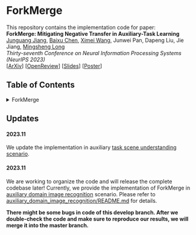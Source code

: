 # ForkMerge
This repository contains the implementation code for paper: <br>
__ForkMerge: Mitigating Negative Transfer in Auxiliary-Task Learning__ <br>
[Junguang Jiang](https://junguangjiang.github.io), [Baixu Chen](https://thucbx99.github.io), [Ximei Wang](https://wxm17.github.io/), Junwei Pan, Dapeng Liu, Jie Jiang, [Mingsheng Long](http://ise.thss.tsinghua.edu.cn/~mlong/)<br>
_Thirty-seventh Conference on Neural Information Processing Systems (NeurIPS 2023)_ <br>
[[ArXiv](https://arxiv.org/abs/2301.12618)] [[OpenReview](https://openreview.net/forum?id=vZHk1QlBQW)] [[Slides](https://neurips.cc/media/neurips-2023/Slides/70098.pdf)] [[Poster](https://neurips.cc/media/PosterPDFs/NeurIPS%202023/70098.png?t=1697277625.1977432)]

## Table of Contents

<details>
  <summary>ForkMerge</summary>

- [Updates](#updates)

</details>

## Updates

#### 2023.11

We update the implementation in auxiliary [task scene understanding scenario](./auxiliary_task_scene_understanding).

#### 2023.11

We are working to organize the code and will release the complete codebase later! 
Currently, we provide the implementation of ForkMerge in [auxiliary domain image recognition](./auxiliary_domain_image_recognition) scenario. 
Please refer to [auxiliary_domain_image_recognition/README.md](./auxiliary_domain_image_recognition/README.md) for details.

**There might be some bugs in code of this develop branch. 
After we double-check the code and make sure to reproduce our results, we will merge it into the master branch.**
